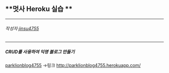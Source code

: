 ## **멋사 Heroku 실습 **

-----

###### 작성자 [jinsu4755](https://github.com/jinsu4755)

-----

##### CRUD를 사용하여 익명 블로그 만들기

[parklionblog4755](http://parklionblog4755.herokuapp.com/) ->링크 http://parklionblog4755.herokuapp.com/

